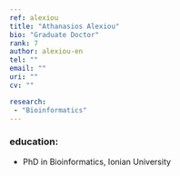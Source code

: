 ```yaml
---
ref: alexiou
title: "Athanasios Alexiou"
bio: "Graduate Doctor"
rank: 7
author: alexiou-en
tel: ""
email: ""
uri: ""
cv: ""

research:
 - "Bioinformatics"
---
```


### education:
 - PhD in Bioinformatics, Ionian University
